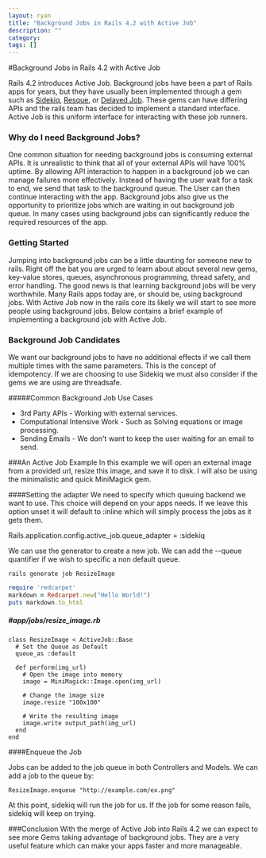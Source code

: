 ```yaml
---
layout: ryan
title: "Background Jobs in Rails 4.2 with Active Job"
description: ""
category: 
tags: []
---
```


#Background Jobs in Rails 4.2 with Active Job 

Rails 4.2 introduces Active Job. Background jobs have been a part of Rails apps for years, but they have usually been implemented through a gem such as [Sidekiq](https://github.com/mperham/sidekiq "Sidekiq"), [Resque](https://github.com/resque/resque/ "Resque"), or [Delayed Job](https://github.com/collectiveidea/delayed_job "Delayed Job"). These gems can have differing APIs and the rails team has decided to implement a standard interface. Active Job is this uniform interface for interacting with these job runners. 

### Why do I need Background Jobs?
One common situation for needing background jobs is consuming external APIs. It is unrealistic to think that all of your external APIs will have 100% uptime. By allowing API interaction to happen in a background job we can manage failures more effectively. Instead of having the user wait for a task to end, we send that task to the background queue. The User can then continue interacting with the app. Background jobs also give us the opportunity to prioritize jobs which are waiting in out background job queue. In many cases using background jobs can significantly reduce the required resources of the app.

### Getting Started
Jumping into background jobs can be a little daunting for someone new to rails. Right off the bat you are urged to learn about about several new gems, key-value stores, queues, asynchronous programming, thread safety, and error handling. The good news is that learning background jobs will be very worthwhile. Many Rails apps today are, or should be, using background jobs. With Active Job now in the rails core its likely we will start to see more people using background jobs. Below contains a brief example of implementing a background job with Active Job.

### Background Job Candidates
We want our background jobs to have no additional effects if we call them multiple times with the same parameters. This is the concept of idempotency. If we are choosing to use Sidekiq we must also consider if the gems we are using are threadsafe.

#####Common Background Job Use Cases
- 3rd Party APIs - Working with external services. 
- Computational Intensive Work - Such as Solving equations or image processing.
- Sending Emails - We don't want to keep the user waiting for an email to send.

###An Active Job Example
In this example we will open an external image from a provided url, resize this image, and save it to disk. I will also be using the minimalistic and quick MiniMagick gem.

####Setting the adapter
We need to specify which queuing backend we want to use. This choice will depend on your apps needs. If we leave this option unset it will default to :inline which will simply process the jobs as it gets them.

Rails.application.config.active_job.queue_adapter = :sidekiq

We can use the generator to create a new job. We can add the --queue quantifier if we wish to specific a non default queue.

    rails generate job ResizeImage 

``` ruby
require 'redcarpet'
markdown = Redcarpet.new("Hello World!")
puts markdown.to_html
```

##### #app/jobs/resize_image.rb

    class ResizeImage < ActiveJob::Base
      # Set the Queue as Default
      queue_as :default 

      def perform(img_url)
        # Open the image into memory
        image = MiniMagick::Image.open(img_url)

        # Change the image size
        image.resize "100x100"

        # Write the resulting image
        image.write output_path(img_url)
      end
    end


####Enqueue the Job

Jobs can be added to the job queue in both Controllers and Models. We can add a job to the queue by:

    ResizeImage.enqueue "http://example.com/ex.png"

At this point, sidekiq will run the job for us. If the job for some reason fails, sidekiq will keep on trying.

###Conclusion
With the merge of Active Job into Rails 4.2 we can expect to see more Gems taking advantage of background jobs. They are a very useful feature which can make your apps faster and more manageable. 
